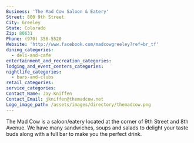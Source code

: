 ```yaml
---
Business: 'The Mad Cow Saloon & Eatery'
Street: 800 9th Street
City: Greeley
State: Colorado
Zip: 80631
Phone: (970) 356-5520
Website: 'http://www.facebook.com/madcowgreeley?ref=br_tf'
dining_categories:
  - deli-and-cafe
entertainment_and_recreation_categories:
lodging_and_event_centers_categories:
nightlife_categories:
  - bars-and-clubs
retail_categories:
service_categories:
Contact_Name: Jay Kniffen
Contact_Email: jkniffen@themadcow.net
Logo_image_path: /assets/images/directory/themadcow.png
---
```



The Mad Cow is a saloon/eatery located at the corner of 9th Street and 8th Avenue. We have many sandwiches, soups and salads to delight your taste buds along with a full bar to make you the perfect drink.&nbsp;